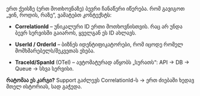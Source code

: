 ერთ ქეისზე (ერთ მოთხოვნაზე) ბევრი ჩანაწერი იწერება. რომ გავიგოთ „ვინ, როდის, რაზე“, ვამატებთ კონტექსტს:

- **CorrelationId** – უნიკალური ID ერთი მოთხოვნისთვის. რაც არ უნდა ბევრ სერვისში გაიაროს, ყველგან ეს ID ახლავს.
    
- **UserId / OrderId** – ბიზნეს იდენტიფიკატორები, რომ იცოდე რომელ მომხმარებელს/შეკვეთას ეხება.
    
- **TraceId/SpanId** (OTel) – ავტომატურად აწყობს „სურათს“: API → DB → Queue → სხვა სერვისი.
    

**რატომაა ეს კარგი?** Support გაძლევს CorrelationId-ს → ერთ ძიებაში ხედავ მთელ ისტორიას, სად გაჭედა.